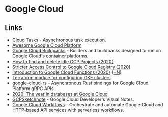 # Google Cloud

## Links

* [Cloud Tasks](https://cloud.google.com/tasks) - Asynchronous task execution.
* [Awesome Google Cloud Platform](https://github.com/GoogleCloudPlatform/awesome-google-cloud)
* [Google Cloud Buildpacks](https://github.com/GoogleCloudPlatform/buildpacks) - Builders and buildpacks designed to run on Google Cloud's container platforms.
* [How to find and delete idle GCP Projects \(2020\)](https://cloudberry.engineering/article/find-and-delete-idle-gcp-projects/)
* [Stricter Access Control to Google Cloud Registry \(2020\)](https://cloudberry.engineering/article/stricter-access-control-to-gcr/)
* [Introduction to Google Cloud Functions \(2020\)](https://ncona.com/2020/11/introduction-to-google-cloud-functions/) \([HN](https://news.ycombinator.com/item?id=24987197)\)
* [Terraform module for configuring GKE clusters](https://github.com/terraform-google-modules/terraform-google-kubernetes-engine)
* [google-cloud-rs](https://github.com/google-apis-rs/google-cloud-rs) - Asynchronous Rust bindings for Google Cloud Platform gRPC APIs.
* [2020: The year in databases at Google Cloud](https://cloud.google.com/blog/products/databases/managed-cloud-database-services-what-was-new-in-2020)
* [GCPSketchnote](https://github.com/priyankavergadia/GCPSketchnote) - Google Cloud Developer's Visual Notes.
* [Google Cloud Workflows](https://cloud.google.com/workflows) - Orchestrate and automate Google Cloud and HTTP-based API services with serverless workflows.

